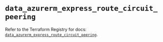 # `data_azurerm_express_route_circuit_peering`

Refer to the Terraform Registry for docs: [`data_azurerm_express_route_circuit_peering`](https://registry.terraform.io/providers/hashicorp/azurerm/3.113.0/docs/data-sources/express_route_circuit_peering).
